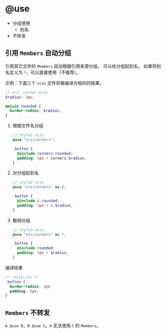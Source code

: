 # @use

* 分组使用
  * 别名
* 不转发

## 引用 `Members` 自动分组

引用其它文件的 `Members` 自动根据引用来源分组。
可以给分组起别名。
如果将别名定义为 `*`，可以直接使用（不推荐）。

示例：下面三个 `scss` 文件将被编译为相同的结果。

```scss
// src/_corner.scss
$radius: 3px;

@mixin rounded {
  border-radius: $radius;
}
```

1. 根据文件名分组

    ```scss
    // style1.scss
    @use "src/corners";

    .button {
      @include corners.rounded;
      padding: 5px + corners.$radius;
    }
    ```

2. 对分组起别名

    ```scss
    // style2.scss
    @use "src/corners" as c;

    .button {
      @include c.rounded;
      padding: 5px + c.$radius;
    }
    ```

3. 撤销分组

    ```scss
    // style3.scss
    @use "src/corners" as *;

    .button {
      @include rounded;
      padding: 5px + $radius;
    }
    ```

编译结果

```css
/* style.css */
.button {
  border-radius: 3px;
  padding: 8px;
}
```

## `Members` 不转发

`A @use B`，`B @use C`。`A` 无法使用 `C` 的 `Members`。
